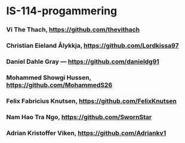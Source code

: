 # IS-114-progammering
### Vi The Thach, https://github.com/thevithach
### Christian Eieland Ålykkja, https://github.com/Lordkissa97
### Daniel Dahle Gray –– https://github.com/danieldg91
### Mohammed Showgi Hussen, https://github.com/MohammedS26 
### Felix Fabricius Knutsen, https://github.com/FelixKnutsen
### Nam Hao Tra Ngo, https://github.com/SwornStar
### Adrian Kristoffer Viken, https://github.com/Adriankv1
